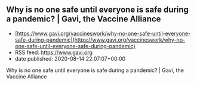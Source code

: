 ## Why is no one safe until everyone is safe during a pandemic? | Gavi, the Vaccine Alliance
 - [https://www.gavi.org/vaccineswork/why-no-one-safe-until-everyone-safe-during-pandemic](https://www.gavi.org/vaccineswork/why-no-one-safe-until-everyone-safe-during-pandemic)
 - RSS feed: https://www.gavi.org
 - date published: 2020-08-14 22:07:07+00:00

Why is no one safe until everyone is safe during a pandemic? | Gavi, the Vaccine Alliance

